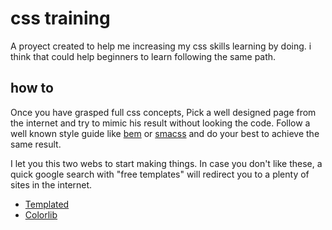 # css training

A proyect created to help me increasing my css skills learning by doing. i think that could help beginners to learn following the same path.

## how to

Once you have grasped full css concepts, Pick a well designed page from the internet and try to mimic his result without looking the code. Follow a well known style guide like [bem](https://en.bem.info/methodology/quick-start/) or [smacss](http://smacss.com/) and do your best to achieve the same result.

I let you this two webs to start making things. In case you don't like these, a quick google search with "free templates" will redirect you to a plenty of sites in the internet.

- [Templated](https://templated.co/)
- [Colorlib](https://colorlib.com/wp/free-html-website-templates/)
